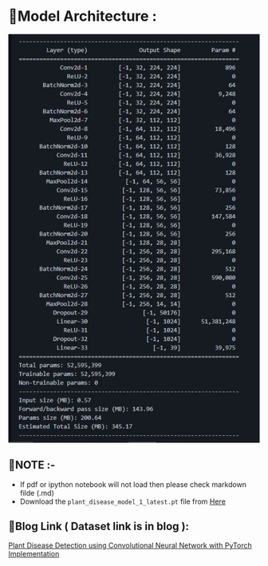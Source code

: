 # 🌟Model Architecture :
<center><img src ="model.JPG"></center>

## 🌟NOTE :-
* If pdf or ipython notebook will not load then please check markdown filde (.md)
* Download the `plant_disease_model_1_latest.pt` file from [Here](https://drive.google.com/drive/folders/1ewJWAiduGuld_9oGSrTuLumg9y62qS6A?usp=share_link)

## 🌟Blog Link ( Dataset link is in blog ):
<a href="https://medium.com/analytics-vidhya/plant-disease-detection-using-convolutional-neural-networks-and-pytorch-87c00c54c88f" target="_blank">Plant Disease Detection using Convolutional Neural Network with PyTorch Implementation</a>
